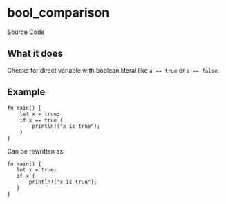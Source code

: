 # bool_comparison

[Source Code](https://github.com/software-mansion/cairo-lint/tree/main/crates/cairo-lint-core/src/lints/bool_comparison.rs#L42)

## What it does

Checks for direct variable with boolean literal like `a == true` or `a == false`.

## Example

```cairo
fn main() {
    let x = true;
    if x == true {
        println!("x is true");
    }
}
```

Can be rewritten as:

```cairo
fn main() {
   let x = true;
   if x {
       println!("x is true");
   }
}
```